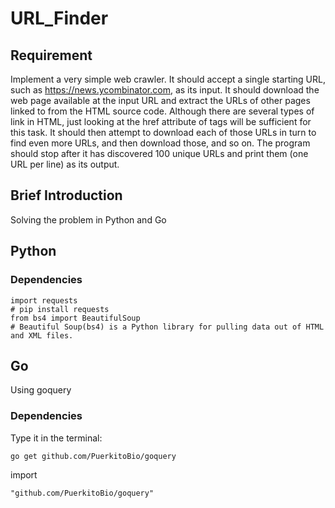 # URL_Finder

## Requirement
Implement a very simple web crawler. It should accept a single starting URL, such as https://news.ycombinator.com, as its input. It should download the web page available at the input URL and extract the URLs of other pages linked to from the HTML source code. Although there are several types of link in HTML, just looking at the href attribute of tags will be sufficient for this task. 
It should then attempt to download each of those URLs in turn to find even more URLs, and then download those, and so on. The program should stop after it has discovered 100 unique URLs and print them (one URL per line) as its output. 

## Brief Introduction
Solving the problem in Python and Go

## Python
### Dependencies 
```
import requests
# pip install requests
from bs4 import BeautifulSoup
# Beautiful Soup(bs4) is a Python library for pulling data out of HTML and XML files. 
```

## Go
Using goquery
### Dependencies
Type it in the terminal:
```
go get github.com/PuerkitoBio/goquery
```
import
```
"github.com/PuerkitoBio/goquery"
```
